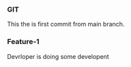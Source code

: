 ### GIT

This the is first commit from main branch.

### Feature-1
Devrloper is doing some developent